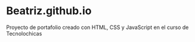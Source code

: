 # Beatriz.github.io
Proyecto de portafolio creado con HTML, CSS y JavaScript en el curso de Tecnolochicas
